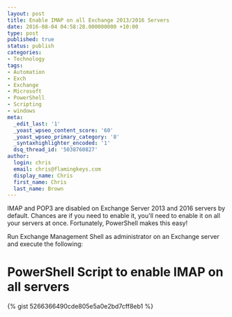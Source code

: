 ```yaml
---
layout: post
title: Enable IMAP on all Exchange 2013/2016 Servers
date: 2016-08-04 04:58:28.000000000 +10:00
type: post
published: true
status: publish
categories:
- Technology
tags:
- Automation
- Exch
- Exchange
- Microsoft
- PowerShell
- Scripting
- windows
meta:
  _edit_last: '1'
  _yoast_wpseo_content_score: '60'
  _yoast_wpseo_primary_category: '8'
  _syntaxhighlighter_encoded: '1'
  dsq_thread_id: '5038760827'
author:
  login: chris
  email: chris@flamingkeys.com
  display_name: Chris
  first_name: Chris
  last_name: Brown
---
```

IMAP and POP3 are disabled on Exchange Server 2013 and 2016 servers by default. Chances are if you need to enable it, you'll need to enable it on all your servers at once. Fortunately, PowerShell makes this easy!

Run Exchange Management Shell as administrator on an Exchange server and execute the following:

# PowerShell Script to enable IMAP on all servers

{% gist 5266366490cde805e5a0e2bd7cff8eb1 %}
